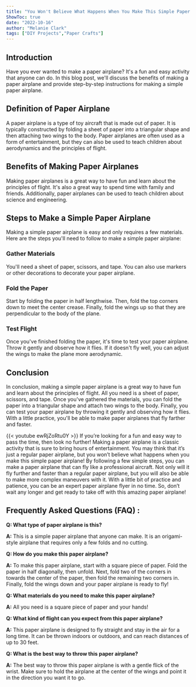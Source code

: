 ```yaml
---
title: "You Won't Believe What Happens When You Make This Simple Paper Airplane!"
ShowToc: true 
date: "2022-10-16"
author: "Melanie Clark" 
tags: ["DIY Projects","Paper Crafts"]
---
```

## Introduction

Have you ever wanted to make a paper airplane? It's a fun and easy activity that anyone can do. In this blog post, we'll discuss the benefits of making a paper airplane and provide step-by-step instructions for making a simple paper airplane. 

## Definition of Paper Airplane

A paper airplane is a type of toy aircraft that is made out of paper. It is typically constructed by folding a sheet of paper into a triangular shape and then attaching two wings to the body. Paper airplanes are often used as a form of entertainment, but they can also be used to teach children about aerodynamics and the principles of flight.

## Benefits of Making Paper Airplanes

Making paper airplanes is a great way to have fun and learn about the principles of flight. It's also a great way to spend time with family and friends. Additionally, paper airplanes can be used to teach children about science and engineering. 

## Steps to Make a Simple Paper Airplane

Making a simple paper airplane is easy and only requires a few materials. Here are the steps you'll need to follow to make a simple paper airplane: 

### Gather Materials

You'll need a sheet of paper, scissors, and tape. You can also use markers or other decorations to decorate your paper airplane. 

### Fold the Paper

Start by folding the paper in half lengthwise. Then, fold the top corners down to meet the center crease. Finally, fold the wings up so that they are perpendicular to the body of the plane. 

### Test Flight

Once you've finished folding the paper, it's time to test your paper airplane. Throw it gently and observe how it flies. If it doesn't fly well, you can adjust the wings to make the plane more aerodynamic. 

## Conclusion

In conclusion, making a simple paper airplane is a great way to have fun and learn about the principles of flight. All you need is a sheet of paper, scissors, and tape. Once you've gathered the materials, you can fold the paper into a triangular shape and attach two wings to the body. Finally, you can test your paper airplane by throwing it gently and observing how it flies. With a little practice, you'll be able to make paper airplanes that fly farther and faster.

{{< youtube ewRjZoRtu0Y >}} 
If you’re looking for a fun and easy way to pass the time, then look no further! Making a paper airplane is a classic activity that is sure to bring hours of entertainment. You may think that it’s just a regular paper airplane, but you won’t believe what happens when you make this simple paper airplane! By following a few simple steps, you can make a paper airplane that can fly like a professional aircraft. Not only will it fly further and faster than a regular paper airplane, but you will also be able to make more complex maneuvers with it. With a little bit of practice and patience, you can be an expert paper airplane flyer in no time. So, don’t wait any longer and get ready to take off with this amazing paper airplane!

## Frequently Asked Questions (FAQ) :
**Q: What type of paper airplane is this?**

**A:** This is a simple paper airplane that anyone can make. It is an origami-style airplane that requires only a few folds and no cutting.

**Q: How do you make this paper airplane?**

**A:** To make this paper airplane, start with a square piece of paper. Fold the paper in half diagonally, then unfold. Next, fold two of the corners in towards the center of the paper, then fold the remaining two corners in. Finally, fold the wings down and your paper airplane is ready to fly!

**Q: What materials do you need to make this paper airplane?**

**A:** All you need is a square piece of paper and your hands!

**Q: What kind of flight can you expect from this paper airplane?**

**A:** This paper airplane is designed to fly straight and stay in the air for a long time. It can be thrown indoors or outdoors, and can reach distances of up to 30 feet.

**Q: What is the best way to throw this paper airplane?**

**A:** The best way to throw this paper airplane is with a gentle flick of the wrist. Make sure to hold the airplane at the center of the wings and point it in the direction you want it to go.





